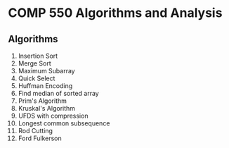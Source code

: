 # COMP 550 Algorithms and Analysis

## Algorithms

1. Insertion Sort
2. Merge Sort
3. Maximum Subarray
4. Quick Select
5. Huffman Encoding
6. Find median of sorted array
7. Prim's Algorithm
8. Kruskal's Algorithm
9. UFDS with compression
10. Longest common subsequence
11. Rod Cutting
12. Ford Fulkerson
